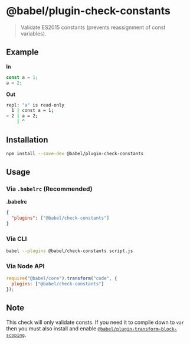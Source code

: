 # @babel/plugin-check-constants

> Validate ES2015 constants (prevents reassignment of const variables).

## Example

**In**

```js
const a = 1;
a = 2;
```

**Out**

```bash
repl: "a" is read-only
  1 | const a = 1;
> 2 | a = 2;
    | ^
```


## Installation

```sh
npm install --save-dev @babel/plugin-check-constants
```

## Usage

### Via `.babelrc` (Recommended)

**.babelrc**

```json
{
  "plugins": ["@babel/check-constants"]
}
```

### Via CLI

```sh
babel --plugins @babel/check-constants script.js
```

### Via Node API

```javascript
require("@babel/core").transform("code", {
  plugins: ["@babel/check-constants"]
});
```

## Note

This check will only validate consts. If you need it to compile down to `var` then you must also install and enable [`@babel/plugin-transform-block-scoping`](http://babeljs.io/docs/plugins/transform-block-scoping/).
